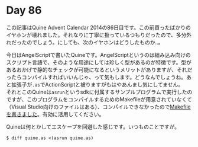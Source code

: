 # Day 86

この記事はQuine Advent Calendar 2014の86日目です。この前買ったばかりのイヤホンが壊れました。それなりに丁寧に扱っているつもりだったので、多分外れだったのでしょう。にしても、次のイヤホンはどうしたものか‥。

今日はAngelScriptで書いたQuineです。AngelScriptというのは組み込み向けのスクリプト言語で、そのような用途にしては珍しく型があるのが特徴です。型があるおかげで静的なチェックが可能になるというメリットがありますが、それだったらコンパイルすればいいんじゃ、って気もします。どうなんでしょうね。あと拡張子が`.as`でActionScriptと被りますがもはやあんまし気にしてません。  
それとこのQuineは`asrun`というsdkに付属するサンプルプログラムで実行したのですが、このプログラムをコンパイルするためのMakefileが用意されていなくて（Visual Studio向けのファイルはある）、コンパイルできなかったので[Makefileを書きました](https://gist.github.com/MakeNowJust/b1682fafb1e8380d8adb)。有効に活用してください。

Quineは何とかしてエスケープを回避した感じです。いつものことですが。

```console
$ diff quine.as <(asrun quine.as)
```
